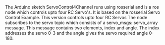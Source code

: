 The Arduino sketch ServoControl4Channel runs using rosserial and is a ros node which controls upto four RC Servo's. It is based on the rosserial Servo Control Example. This version controls upto four RC Servos The node subscribes to the servo topic which consists of a servo_msgs::servo_array message. This message contains two elements, index and angle. The index addresses the servo 0-3 and the angle gives the servo required angle 0-180.
